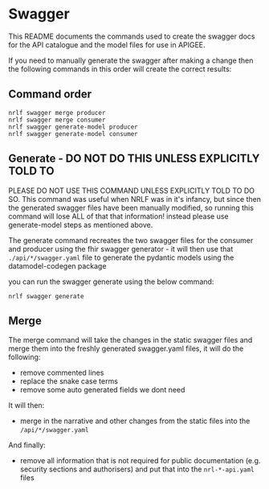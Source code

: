 # Swagger

This README documents the commands used to create the swagger docs for the API catalogue and the model files for use in APIGEE.

If you need to manually generate the swagger after making a change then the following commands in this order will create the correct results:

## Command order

```shell
nrlf swagger merge producer
nrlf swagger merge consumer
nrlf swagger generate-model producer
nrlf swagger generate-model consumer
```

## Generate - DO NOT DO THIS UNLESS EXPLICITLY TOLD TO

PLEASE DO NOT USE THIS COMMAND UNLESS EXPLICITLY TOLD TO DO SO. This command was useful when NRLF was in it's infancy, but since then the generated swagger files have been manually modified, so running this command will lose ALL of that that information! instead please use generate-model steps as mentioned above.

The generate command recreates the two swagger files for the consumer and producer using the fhir swagger generator - it will then use that `./api/*/swagger.yaml` file to generate the pydantic models using the datamodel-codegen package

you can run the swagger generate using the below command:

```shell
nrlf swagger generate
```

## Merge

The merge command will take the changes in the static swagger files and merge them into the freshly generated swagger.yaml files, it will do the following:

- remove commented lines
- replace the snake case terms
- remove some auto generated fields we dont need

It will then:

- merge in the narrative and other changes from the static files into the `/api/*/swagger.yaml`

And finally:

- remove all information that is not required for public documentation (e.g. security sections and authorisers) and put that into the `nrl-*-api.yaml` files
